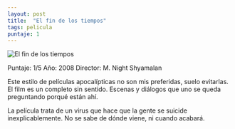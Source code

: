 ```yaml
---
layout: post
title:  "El fin de los tiempos"
tags: pelicula
puntaje: 1
---
```




![El fin de los tiempos](https://pics.filmaffinity.com/El_fin_de_los_tiempos-924635713-large.jpg)

Puntaje: 1/5 
Año: 2008
Director: M. Night Shyamalan

Este estilo de películas apocalípticas no son mis preferidas, suelo evitarlas. El film es un completo sin sentido. Escenas y diálogos que uno se queda preguntando porqué están ahí.

La película trata de un virus que hace que la gente se suicide inexplicablemente. No se sabe de dónde viene, ni cuando acabará. 
